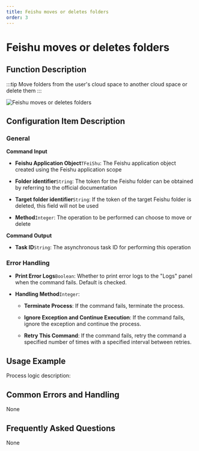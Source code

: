 ```yaml
---
title: Feishu moves or deletes folders
order: 3
---
```


# Feishu moves or deletes folders

## Function Description

:::tip 
Move folders from the user's cloud space to another cloud space or delete them
:::

![Feishu moves or deletes folders](../../../../assets/Feishu%20moves%20or%20deletes%20folders_command.png)

## Configuration Item Description

### General

**Command Input**

- **Feishu Application Object**`TFeiShu`: The Feishu application object created using the Feishu application scope

- **Folder identifier**`String`: The token for the Feishu folder can be obtained by referring to the official documentation

- **Target folder identifier**`String`: If the token of the target Feishu folder is deleted, this field will not be used

- **Method**`Integer`: The operation to be performed can choose to move or delete


**Command Output**

- **Task ID**`String`: The asynchronous task ID for performing this operation

### Error Handling

- **Print Error Logs**`Boolean`: Whether to print error logs to the "Logs" panel when the command fails. Default is checked. 

- **Handling Method**`Integer`:

    - **Terminate Process**: If the command fails, terminate the process.

    - **Ignore Exception and Continue Execution**: If the command fails, ignore the exception and continue the process.

    - **Retry This Command**: If the command fails, retry the command a specified number of times with a specified interval between retries.

## Usage Example

Process logic description:

## Common Errors and Handling

None

## Frequently Asked Questions

None

